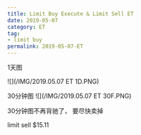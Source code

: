 ```yaml
---
title: Limit Buy Execute & Limit Sell ET
date: 2019-05-07
category: ET
tag:
- limit buy
permalink: 2019-05-07-ET
---
```

1天图

![](/IMG/2019.05.07 ET 1D.PNG)

30分钟图
![](/IMG/2019.05.07 ET 30F.PNG)

30分钟图不再背驰了， 要尽快卖掉

limit sell $\$$15.11
